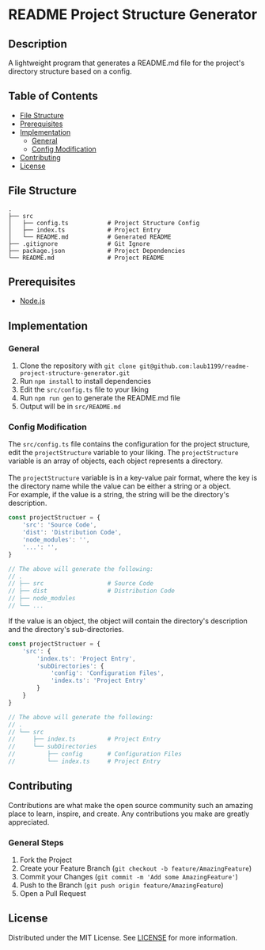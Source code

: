 # README Project Structure Generator

## Description
A lightweight program that generates a README.md file for the project's directory structure based on a config.

## Table of Contents
- [File Structure](#file-structure)
- [Prerequisites](#prerequisites)
- [Implementation](#implementation)
  - [General](#general)
  - [Config Modification](#config-modification)
- [Contributing](#contributing)
- [License](#license)

## File Structure
```
.
├── src
│   ├── config.ts			# Project Structure Config
│   ├── index.ts			# Project Entry
│   └── README.md			# Generated README
├── .gitignore				# Git Ignore
├── package.json			# Project Dependencies
└── README.md				# Project README
```

## Prerequisites
- [Node.js](https://nodejs.org/en/)

## Implementation

### General
1. Clone the repository with `git clone git@github.com:laub1199/readme-project-structure-generator.git`
2. Run `npm install` to install dependencies
3. Edit the `src/config.ts` file to your liking
4. Run `npm run gen` to generate the README.md file
5. Output will be in `src/README.md`

### Config Modification
The `src/config.ts` file contains the configuration for the project structure, edit the `projectStructure` variable to your liking. The `projectStructure` variable is an array of objects, each object represents a directory.
<br><br>
The `projectStructure` variable is in a key-value pair format, where the key is the directory name while the value can be either a string or a object.
<br>
For example, if the value is a string, the string will be the directory's description.
```typescript
const projectStructuer = {
    'src': 'Source Code',
    'dist': 'Distribution Code',
    'node_modules': '',
    '...': '',
}

// The above will generate the following:
// .
// ├── src                  # Source Code
// ├── dist                 # Distribution Code
// ├── node_modules
// └── ...
```

If the value is an object, the object will contain the directory's description and the directory's sub-directories.
```typescript
const projectStructuer = {
    'src': {
        'index.ts': 'Project Entry',
        'subDirectories': {
            'config': 'Configuration Files',
            'index.ts': 'Project Entry'
        }
    }
}

// The above will generate the following:
// .
// └── src
//     ├── index.ts         # Project Entry
//     └── subDirectories
//         ├── config       # Configuration Files
//         └── index.ts     # Project Entry
```

## Contributing
Contributions are what make the open source community such an amazing place to learn, inspire, and create. Any contributions you make are greatly appreciated.

### General Steps
1. Fork the Project
2. Create your Feature Branch (`git checkout -b feature/AmazingFeature`)
3. Commit your Changes (`git commit -m 'Add some AmazingFeature'`)
4. Push to the Branch (`git push origin feature/AmazingFeature`)
5. Open a Pull Request

## License
Distributed under the MIT License. See [LICENSE](LICENSE.txt) for more information.